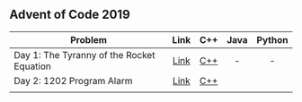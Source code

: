 ## Advent of Code 2019

| Problem | Link | C++ | Java | Python |
| --- | :---: | :---: | :---: | :---: |
| Day 1: The Tyranny of the Rocket Equation | [Link](https://adventofcode.com/2019/day/1) | [C++](Day-01-The-Tyranny-of-the-Rocket-Equation/cpp-2019-01/) | - | - |
| Day 2: 1202 Program Alarm | [Link](https://adventofcode.com/2019/day/2) | [C++](Day-02-1202-Program-Alarm/cpp-2019-02/) | | |
| | | | | |
